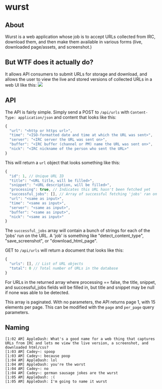 wurst
=====

## About
Wurst is a web application whose job is to accept URLs collected from IRC, download them,
and then make them available in various forms (live, downloaded page/assets, and screenshot.)

## But WTF does it actually do?

It allows API consumers to submit URLs for storage and download, and allows the user to view the live and stored versions of collected URLs in a web UI like this:
![](http://i.imgur.com/BcR6xdM.png)

## API

The API is fairly simple. Simply send a POST to `/api/urls` with `Content-Type: application/json` and content that looks like this:
```javascript
{
  "url": "<http or https url>",
  "time": "<ISO-formatted date and time at which the URL was sent>",
  "server": "<IRC server the URL was sent on>",
  "buffer": "<IRC buffer (channel or PM) name the URL was sent on>",
  "nick": "<IRC nickname of the person who sent the URL>"
}
```

This will return a `url` object that looks something like this:

```javascript
{
  "id": 1, // Unique URL ID
  "title": "<URL title, will be filled>",
  "snippet": "<URL description, will be filled>",
  "processing": true, // Indicates this URL hasn't been fetched yet
  "successful_jobs": [], // Array of successful fetching 'jobs' ran on the URL, initially empty
  "url": "<same as input>",
  "time": "<same as input>",
  "server": "<same as input>",
  "buffer": "<same as input>",
  "nick": "<same as input>"
}
```

The `successful_jobs` array will contain a bunch of strings for each of the 'jobs' run on the URL. A 'job' is something like "detect_content_type", "save_screenshot", or "download_html_page". 

GET to `/api/urls` will return a document that looks like this:

```javascript
{
  "urls": [], // List of URL objects
  "total": 0 // Total number of URLs in the database
}
```

For URLs in the returned array where processing == false, the title, snippet, and successful_jobs fields will be filled in, but title and snippet may be null if none was able to be detected.

This array is paginated. With no parameters, the API returns page 1, with 15 elements per page. This can be modified with the `page` and `per_page` query parameters.

## Naming
```
[1:02 AM] AppleDash: What's a good name for a web thing that captures URLs from IRC and lets me view the live version, a screenshot, and downloaded html/css?
[1:03 AM] Cadey~: spoop
[1:03 AM] Cadey~: because poop
[1:04 AM] AppleDash: lol
[1:04 AM] AppleDash: you're the worst
[1:04 AM] Cadey~: no
[1:04 AM] Cadey~: german sausage jokes are the wurst
[1:05 AM] AppleDash: :(
[1:05 AM] AppleDash: I'm going to name it wurst
```
